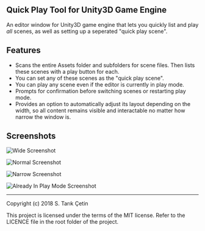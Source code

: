Quick Play Tool for Unity3D Game Engine
---

An editor window for Unity3D game engine that lets you quickly list and play *all* scenes, as well as setting up a seperated "quick play scene".

Features
---

- Scans the entire Assets folder and subfolders for scene files. Then lists these scenes with a play button for each.
- You can set any of these scenes as the "quick play scene".
- You can play any scene even if the editor is currently in play mode.
- Prompts for confirmation before switching scenes or restarting play mode.
- Provides an option to automatically adjust its layout depending on the width, so all content remains visible and interactable no matter how narrow the window is.

Screenshots
---

![Wide Screenshot](https://raw.githubusercontent.com/starikcetin/Quick-Play-Tool/master/screenshots/Wide.PNG)

![Normal Screenshot](https://raw.githubusercontent.com/starikcetin/Quick-Play-Tool/master/screenshots/Normal.PNG)

![Narrow Screenshot](https://raw.githubusercontent.com/starikcetin/Quick-Play-Tool/master/screenshots/Narrow.PNG)

![Already In Play Mode Screenshot](https://raw.githubusercontent.com/starikcetin/Quick-Play-Tool/master/screenshots/AlreadyInPlayMode.PNG)

----

Copyright (c) 2018 S. Tarık Çetin

This project is licensed under the terms of the MIT license. Refer to the LICENCE file in the root folder of the project.
